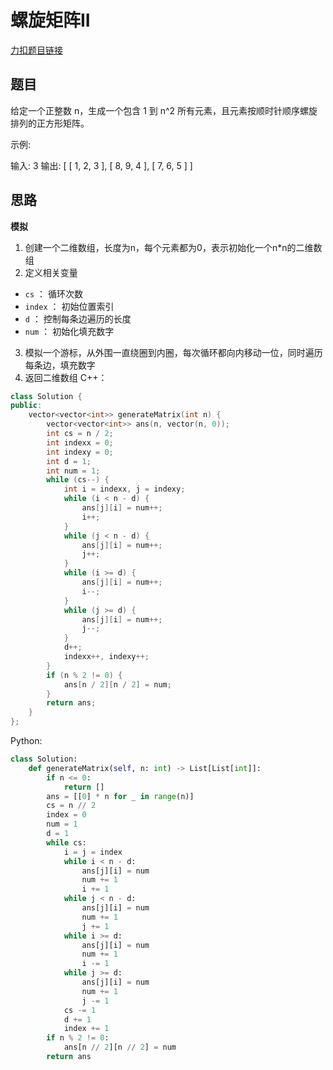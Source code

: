 # 螺旋矩阵II

[力扣题目链接](https://leetcode.cn/problems/spiral-matrix-ii/)
## 题目
给定一个正整数 n，生成一个包含 1 到 n^2 所有元素，且元素按顺时针顺序螺旋排列的正方形矩阵。

示例:

输入: 3
输出:
[
 [ 1, 2, 3 ],
 [ 8, 9, 4 ],
 [ 7, 6, 5 ]
]

## 思路
**模拟**
1. 创建一个二维数组，长度为n，每个元素都为0，表示初始化一个n*n的二维数组
2. 定义相关变量
- `cs` ： 循环次数
- `index` ： 初始位置索引
- `d` ： 控制每条边遍历的长度
- `num` ： 初始化填充数字
3. 模拟一个游标，从外围一直绕圈到内圈，每次循环都向内移动一位，同时遍历每条边，填充数字
4. 返回二维数组
C++：
```cpp
class Solution {
public:
    vector<vector<int>> generateMatrix(int n) {
        vector<vector<int>> ans(n, vector(n, 0));
        int cs = n / 2;
        int indexx = 0;
        int indexy = 0;
        int d = 1;
        int num = 1;
        while (cs--) {
            int i = indexx, j = indexy;
            while (i < n - d) {
                ans[j][i] = num++;
                i++;
            }
            while (j < n - d) {
                ans[j][i] = num++;
                j++;
            }
            while (i >= d) {
                ans[j][i] = num++;
                i--;
            }
            while (j >= d) {
                ans[j][i] = num++;
                j--;
            }
            d++;
            indexx++, indexy++;
        }
        if (n % 2 != 0) {
            ans[n / 2][n / 2] = num;
        }
        return ans;
    }
};
```
Python:
```python
class Solution:
    def generateMatrix(self, n: int) -> List[List[int]]:
        if n <= 0:
            return []
        ans = [[0] * n for _ in range(n)]
        cs = n // 2
        index = 0
        num = 1
        d = 1
        while cs:
            i = j = index
            while i < n - d:
                ans[j][i] = num
                num += 1
                i += 1
            while j < n - d:
                ans[j][i] = num
                num += 1
                j += 1
            while i >= d:
                ans[j][i] = num
                num += 1
                i -= 1
            while j >= d:
                ans[j][i] = num
                num += 1
                j -= 1
            cs -= 1
            d += 1
            index += 1
        if n % 2 != 0:
            ans[n // 2][n // 2] = num
        return ans
```

 
